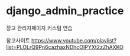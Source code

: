 # django_admin_practice
장고 관리자페이지 커스텀 연습

참고사이트
https://www.youtube.com/playlist?list=PLOLrQ9Pn6cazhaxNDhcOIPYXt2zZhAXKO
